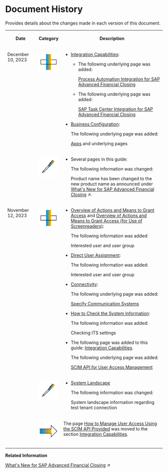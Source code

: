 <!-- loio5e2c27a01c0f45f394a81b3f97eaf66d -->

# Document History

Provides details about the changes made in each version of this document.




<table>
<tr>
<th valign="top">

Date

</th>
<th valign="top">

Category

</th>
<th valign="top">

Description

</th>
</tr>
<tr>
<td valign="top" rowspan="2">

December 10, 2023

</td>
<td valign="top">

![Content added](images/Icon_Information_Added_Plus_85e6f2e.png)

</td>
<td valign="top">

-   [Integration Capabilities](../Integration-Capabilities/integration-capabilities-8aa10e1.md):
    -   The following underlying page was added:

        [Process Automation Integration for SAP Advanced Financial Closing](../Integration-Capabilities/process-automation-integration-for-sap-advanced-financial-closing-a1d7fe3.md)

    -   The following underlying page was added:

        [SAP Task Center Integration for SAP Advanced Financial Closing](../Integration-Capabilities/sap-task-center-integration-for-sap-advanced-financial-closing-625bfc3.md)


-   [Business Configuration](../Business-Configuration/business-configuration-9719d0a.md):

    The following underlying page was added:

    [Apps](../Business-Configuration/apps-363fa37.md) and underlying pages




</td>
</tr>
<tr>
<td valign="top">

![Content changed](images/Icon_Content_Changed_Pen_efe7972.png)

</td>
<td valign="top">

-   Several pages in this guide:

    The following information was changed:

    Product name has been changed to the new product name as announced under [What's New for SAP Advanced Financial Closing](https://help.sap.com/viewer/4cfbc69dfae645ff83d29380ec35750c/SHIP/en-US/54a5ce2b9dd84cf08b9e29760136e6d5.html "Overview of new and changed features of SAP Advanced Financial Closing.") :arrow_upper_right:.




</td>
</tr>
<tr>
<td valign="top" rowspan="3">

November 12, 2023

</td>
<td valign="top">

![Content added](images/Icon_Information_Added_Plus_85e6f2e.png)

</td>
<td valign="top">

-   [Overview of Actions and Means to Grant Access](../User-Management/overview-of-actions-and-means-to-grant-access-1923b89.md) and [Overview of Actions and Means to Grant Access \(for Use of Screenreaders\)](../User-Management/overview-of-actions-and-means-to-grant-access-for-use-of-screenreaders-ade4735.md):

    The following information was added:

    Interested user and user group

-   [Direct User Assignment](../User-Management/direct-user-assignment-f96b217.md):

    The following information was added:

    Interested user and user group

-   [Connectivity](../Connectivity/connectivity-200deae.md):

    The following underlying page was added:

    [Specify Communication Systems](../Connectivity/specify-communication-systems-7e2136a.md)

-   [How to Check the System Information](../System-Monitoring/how-to-check-the-system-information-1f3c6dd.md):

    The following information was added:

    Checking ITS settings

-   The following page was added to this guide: [Integration Capabilities](../Integration-Capabilities/integration-capabilities-8aa10e1.md).

    The following underlying page was added:

    [SCIM API for User Access Management](../Integration-Capabilities/scim-api-for-user-access-management-3f44fda.md)




</td>
</tr>
<tr>
<td valign="top">

![Content changed](images/Icon_Content_Changed_Pen_efe7972.png)

</td>
<td valign="top">

-   [System Landscape](../System-Landscape/system-landscape-3b9f341.md)

    The following information was changed:

    System landscape information regarding test tenant connection




</td>
</tr>
<tr>
<td valign="top">

![Content moved](images/Icon_Content_Moved_Arrow_adc9bb4.png)

</td>
<td valign="top">

The page [How to Manage User Access Using the SCIM API Provided](../Integration-Capabilities/how-to-manage-user-access-using-the-scim-api-provided-49376ed.md) was moved to the section [Integration Capabilities](../Integration-Capabilities/integration-capabilities-8aa10e1.md).

</td>
</tr>
</table>

**Related Information**  


[What's New for SAP Advanced Financial Closing](https://help.sap.com/viewer/4cfbc69dfae645ff83d29380ec35750c/SHIP/en-US/54a5ce2b9dd84cf08b9e29760136e6d5.html "Overview of new and changed features of SAP Advanced Financial Closing.") :arrow_upper_right:

